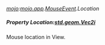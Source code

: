 _[mojo](../../modules/mojo/mojo-module.md):[mojo.app](../../modules/mojo/mojo-app.md).[MouseEvent](../../modules/mojo/mojo-app-mouseevent.md).Location_
##### Property Location:[std.geom.Vec2i](../../modules/std/std-geom-vec2i.md)
Mouse location in View.
